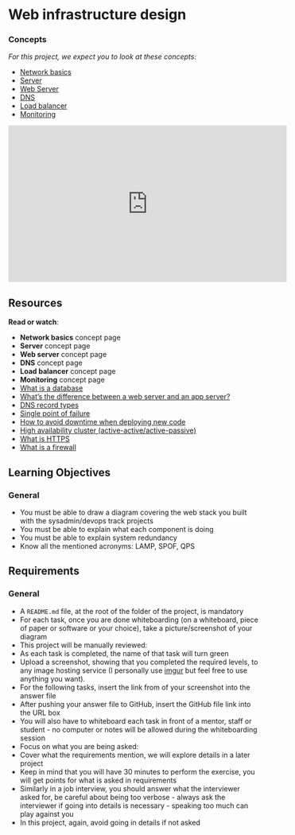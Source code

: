 <h1>Web infrastructure design</h1>
</div>
</div>
<div>
<div>
<h3>Concepts</h3>
</div>
<div>
<p><em>For this project, we expect you to look at these concepts:</em></p>
<ul>
<li><a href="https://intranet.hbtn.io/concepts/791">Network basics</a></li>
<li><a href="https://intranet.hbtn.io/concepts/799">Server</a></li>
<li><a href="https://intranet.hbtn.io/concepts/800">Web Server</a></li>
<li><a href="https://intranet.hbtn.io/concepts/803">DNS</a></li>
<li><a href="https://intranet.hbtn.io/concepts/804">Load balancer</a></li>
<li><a href="https://intranet.hbtn.io/concepts/805">Monitoring</a></li>
</ul>
</div>
</div>
<div><iframe title="YouTube video player" src="https://www.youtube.com/embed/lQNEW76KdYg" width="560" height="315" frameborder="0" allowfullscreen="allowfullscreen" data-mce-fragment="1"></iframe>
<h2>Resources</h2>
<p><strong>Read or watch</strong>:</p>
<ul>
<li><strong>Network basics</strong> concept page</li>
<li><strong>Server</strong> concept page</li>
<li><strong>Web server</strong> concept page</li>
<li><strong>DNS</strong> concept page</li>
<li><strong>Load balancer</strong> concept page</li>
<li><strong>Monitoring</strong> concept page</li>
<li><a title="What is a database" href="https://intranet.hbtn.io/rltoken/7Pp0_Mdit6r_ZdRGKAwcqw" target="_blank" rel="noopener">What is a database</a></li>
<li><a title="What's the difference between a web server and an app server?" href="https://intranet.hbtn.io/rltoken/YqKvabbDDtSjnHMV9g1gHw" target="_blank" rel="noopener">What&rsquo;s the difference between a web server and an app server?</a></li>
<li><a title="DNS record types" href="https://intranet.hbtn.io/rltoken/kZXE57FUOK-cqmLfN3CWfg" target="_blank" rel="noopener">DNS record types</a></li>
<li><a title="Single point of failure" href="https://intranet.hbtn.io/rltoken/56OIJ23o5mqSaSeLEwxzJg" target="_blank" rel="noopener">Single point of failure</a></li>
<li><a title="How to avoid downtime when deploying new code" href="https://intranet.hbtn.io/rltoken/lxwkY5pRIVzatMPXwx6yew" target="_blank" rel="noopener">How to avoid downtime when deploying new code</a></li>
<li><a title="High availability cluster (active-active/active-passive)" href="https://intranet.hbtn.io/rltoken/rITwKN4AKP1hXZl2FKcAcw" target="_blank" rel="noopener">High availability cluster (active-active/active-passive)</a></li>
<li><a title="What is HTTPS" href="https://intranet.hbtn.io/rltoken/iEaO7X54UemiSN9z8TtFVA" target="_blank" rel="noopener">What is HTTPS</a></li>
<li><a title="What is a firewall" href="https://intranet.hbtn.io/rltoken/P2A36USOkcekiqHsCzTefQ" target="_blank" rel="noopener">What is a firewall</a></li>
</ul>
<h2>Learning Objectives</h2>
<h3>General</h3>
<ul>
<li>You must be able to draw a diagram covering the web stack you built with the sysadmin/devops track projects</li>
<li>You must be able to explain what each component is doing</li>
<li>You must be able to explain system redundancy</li>
<li>Know all the mentioned acronyms: LAMP, SPOF, QPS</li>
</ul>
<h2>Requirements</h2>
<h3>General</h3>
<ul>
<li>A <code>README.md</code> file, at the root of the folder of the project, is mandatory</li>
<li>For each task, once you are done whiteboarding (on a whiteboard, piece of paper or software or your choice), take a picture/screenshot of your diagram</li>
<li>This project will be manually reviewed:</li>
<li>As each task is completed, the name of that task will turn green</li>
<li>Upload a screenshot, showing that you completed the required levels, to any image hosting service (I personally use <a title="imgur" href="https://intranet.hbtn.io/rltoken/16_BGzDlaeQepe6t265Xag" target="_blank" rel="noopener">imgur</a> but feel free to use anything you want).</li>
<li>For the following tasks, insert the link from of your screenshot into the answer file</li>
<li>After pushing your answer file to GitHub, insert the GitHub file link into the URL box</li>
<li>You will also have to whiteboard each task in front of a mentor, staff or student - no computer or notes will be allowed during the whiteboarding session</li>
<li>Focus on what you are being asked:</li>
<li>Cover what the requirements mention, we will explore details in a later project</li>
<li>Keep in mind that you will have 30 minutes to perform the exercise, you will get points for what is asked in requirements</li>
<li>Similarly in a job interview, you should answer what the interviewer asked for, be careful about being too verbose - always ask the interviewer if going into details is necessary - speaking too much can play against you</li>
<li>In this project, again, avoid going in details if not asked</li>
</ul>
</div>